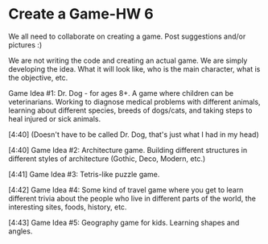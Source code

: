 # Create a Game-HW 6

We all need to collaborate on creating a game. Post suggestions and/or pictures :)

We are not writing the code and creating an actual game. We are simply developing the idea. What it will look like, who is the main character, what is the objective, etc.


Game Idea #1: Dr. Dog - for ages 8+. A game where children can be veterinarians. Working to diagnose medical problems with different animals, learning about different species, breeds of dogs/cats, and taking steps to heal injured or sick animals.

[4:40] 
(Doesn't have to be called Dr. Dog, that's just what I had in my head)

[4:40] 
Game Idea #2: Architecture game. Building different structures in different styles of architecture (Gothic, Deco, Modern, etc.)

[4:41] 
Game Idea #3: Tetris-like puzzle game.

[4:42] 
Game Idea #4: Some kind of travel game where you get to learn different trivia about the people who live in different parts of the world, the interesting sites, foods, history, etc.

[4:43] 
Game Idea #5: Geography game for kids. Learning shapes and angles.
